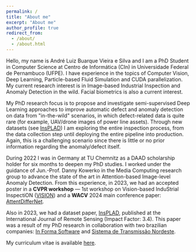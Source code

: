 ```yaml
---
permalink: /
title: "About me"
excerpt: "About me"
author_profile: true
redirect_from: 
  - /about/
  - /about.html
---
```


Hello, my name is André Luiz Buarque Vieira e Silva and I am a PhD Student in Computer Science at Centro de Informática (CIn) in Universidade Federal de Pernambuco (UFPE). I have experience in the topics of Computer Vision, Deep Learning, Particle-based Fluid Simulation and CUDA parallelization. My current research interest is in Image-based Industrial Inspection and Anomaly Detection in the wild. Facial biometrics is also a current interest.

My PhD research focus is to propose and investigate semi-supervised Deep Learning approaches to improve automatic defect and anomaly detection on data from "in-the-wild" scenarios, in which defect-related data is quite rare (for example, UAV/drone images of power line assets). Through new datasets (see [InsPLAD](https://andreluizbvs.github.io/InsPLAD/)) I am exploring the entire inspection process, from the data collection step until deploying the entire pipeline into production. Again, this is a challenging scenario since there is little or no prior information regarding the anomaly/defect itself.

During 2022 I was in Germany at TU Chemnitz as a DAAD scholarship holder for six months to deepen my PhD studies. I worked under the guidance of Jun.-Prof. Danny Kowerko in the Media Computing research group to advance the state of the art in Attention-based Image-level Anomaly Detection. From this experience, in 2023, we had an accepted poster in a <b>CVPR workshop</b> — 1st workshop on Vision-based InduStrial InspectiON ([VISION](https://vision-based-industrial-inspection.github.io/cvpr-2023/)) and a <b>WACV</b> 2024 main conference paper: [AttentDifferNet](https://andreluizbvs.github.io/AttentDifferNet/). 

Also in 2023, we had a dataset paper, [InsPLAD](https://andreluizbvs.github.io/InsPLAD/), published at the International Journal of Remote Sensing (Impact Factor: 3.4). This paper was a result of my PhD research in collaboration with two brazilian companies: [In Forma Software](https://www.informa.com.br/) and [Sistema de Transmissão Nordeste](https://stnordeste.com.br/).

My curriculum vitae is available [here](https://andreluizbvs.github.io/files/CV_Andre_Luiz_Buarque_Vieira_e_Silva.pdf).